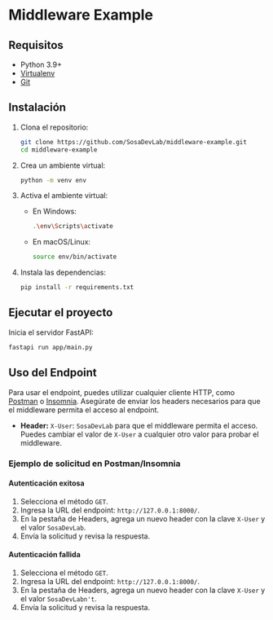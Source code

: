 # Middleware Example

## Requisitos

- Python 3.9+
- [Virtualenv](https://virtualenv.pypa.io/en/latest/)
- [Git](https://git-scm.com/)

## Instalación

1. Clona el repositorio:

   ```bash
   git clone https://github.com/SosaDevLab/middleware-example.git
   cd middleware-example
   ```

2. Crea un ambiente virtual:

   ```bash
   python -m venv env
   ```

3. Activa el ambiente virtual:

   - En Windows:
     ```bash
     .\env\Scripts\activate
     ```
   - En macOS/Linux:
     ```bash
     source env/bin/activate
     ```

4. Instala las dependencias:
   ```bash
   pip install -r requirements.txt
   ```

## Ejecutar el proyecto

Inicia el servidor FastAPI:

```bash
fastapi run app/main.py
```

## Uso del Endpoint

Para usar el endpoint, puedes utilizar cualquier cliente HTTP, como [Postman](https://www.postman.com/) o [Insomnia](https://insomnia.rest/). Asegúrate de enviar los headers necesarios para que el middleware permita el acceso al endpoint.

- **Header:** `X-User`: `SosaDevLab` para que el middleware permita el acceso. Puedes cambiar el valor de `X-User` a cualquier otro valor para probar el middleware.

### Ejemplo de solicitud en Postman/Insomnia

#### Autenticación exitosa

1. Selecciona el método `GET`.
2. Ingresa la URL del endpoint: `http://127.0.0.1:8000/`.
3. En la pestaña de Headers, agrega un nuevo header con la clave `X-User` y el valor `SosaDevLab`.
4. Envía la solicitud y revisa la respuesta.

#### Autenticación fallida

1. Selecciona el método `GET`.
2. Ingresa la URL del endpoint: `http://127.0.0.1:8000/`.
3. En la pestaña de Headers, agrega un nuevo header con la clave `X-User` y el valor `SosaDevLabn't`.
4. Envía la solicitud y revisa la respuesta.

